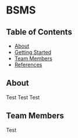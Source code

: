 # BSMS

## Table of Contents 
- [About](#about)  
- [Getting Started](#getting-started)  
- [Team Members](#team-members)
- [References](#references)

## About

Test Test Test

## Team Members

Test
